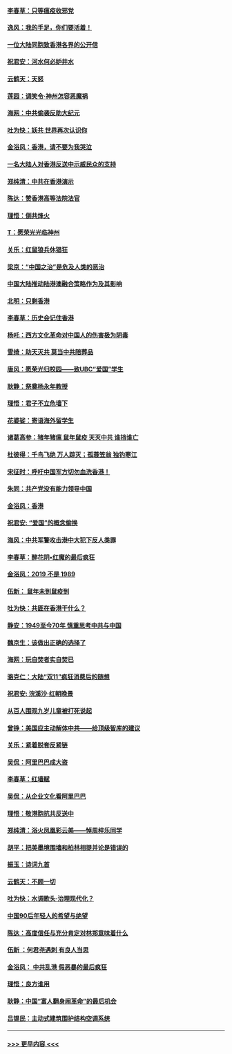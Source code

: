 #### [李春草：只等瘟疫收邪党](../pages/nsc993/n11677308.md?t=11250322) 
#### [逸风：我的手足，你们要活着！](../pages/nsc993/n11676352.md?t=11250322) 
#### [一位大陆同胞致香港各界的公开信](../pages/nsc993/n11675761.md?t=11250322) 
#### [祝君安：河水何必妒井水](../pages/nsc993/n11675746.md?t=11250322) 
#### [云鹤天：天怒](../pages/nsc993/n11675718.md?t=11250322) 
#### [莲园：调笑令‧神州怎容恶魔祸](../pages/nsc993/n11675648.md?t=11250322) 
#### [海网：中共偷袭反助大纪元](../pages/nsc993/n11673515.md?t=11250322) 
#### [吐为快：妖共 世界再次认识你](../pages/nsc993/n11673506.md?t=11250322) 
#### [金浴凤：香港，请不要为我哭泣](../pages/nsc993/n11673248.md?t=11250322) 
#### [一名大陆人对香港反送中示威民众的支持](../pages/nsc993/n11672615.md?t=11250322) 
#### [郑纯清：中共在香港演示](../pages/nsc993/n11670539.md?t=11250322) 
#### [陈达：赞香港高等法院法官](../pages/nsc993/n11669542.md?t=11250322) 
#### [理悟：倒共烽火](../pages/nsc993/n11668844.md?t=11250322) 
#### [T：愿荣光光临神州](../pages/nsc993/n11668421.md?t=11250322) 
#### [关乐：红鼠狼兵休猖狂](../pages/nsc993/n11668378.md?t=11250322) 
#### [梁京：“中国之治”是危及人类的恶治](../pages/nsc993/n11668328.md?t=11250322) 
#### [中国大陆推动陆港澳融合策略作为及其影响](../pages/nsc993/n11668157.md?t=11250322) 
#### [北明：只剩香港](../pages/nsc993/n11668002.md?t=11250322) 
#### [李春草：历史会记住香港](../pages/nsc993/n11667927.md?t=11250322) 
#### [杨吒：西方文化革命对中国人的伤害极为阴毒](../pages/nsc993/n11664521.md?t=11250322) 
#### [雪绮：助天灭共 莫当中共陪葬品](../pages/nsc993/n11662650.md?t=11250322) 
#### [唐风：愿荣光归校园——致UBC“爱国”学生](../pages/nsc993/n11662194.md?t=11250322) 
#### [耿静：祭奠杨永年教授](../pages/nsc993/n11662514.md?t=11250322) 
#### [理悟：君子不立危墙下](../pages/nsc993/n11662172.md?t=11250322) 
#### [花婆娑：寄语海外留学生](../pages/nsc993/n11662121.md?t=11250322) 
#### [诸葛高参：猪年猪瘟 鼠年鼠疫 天灭中共 谁挡谁亡](../pages/nsc993/n11661980.md?t=11250322) 
#### [杜彼得：千鸟飞绝 万人踪灭；孤蓑笠翁 独钓寒江](../pages/nsc993/n11661170.md?t=11250322) 
#### [宋征时：呼吁中国军方切勿血洗香港！](../pages/nsc993/n11415318.md?t=11250322) 
#### [朱同：共产党没有能力领导中国](../pages/nsc993/n11660421.md?t=11250322) 
#### [金浴凤：香港](../pages/nsc993/n11660419.md?t=11250322) 
#### [祝君安: “爱国”的概念偷换](../pages/nsc993/n11659706.md?t=11250322) 
#### [海风：中共军警攻击港中大犯下反人类罪](../pages/nsc993/n11659632.md?t=11250322) 
#### [李春草：醉花阴•红魔的最后疯狂](../pages/nsc993/n11659287.md?t=11250322) 
#### [金浴凤：2019 不是 1989](../pages/nsc993/n11657663.md?t=11250322) 
#### [伍新： 鼠年未到鼠疫到](../pages/nsc993/n11655098.md?t=11250322) 
#### [吐为快：共匪在香港干什么？](../pages/nsc993/n11654891.md?t=11250322) 
#### [静安：1949至今70年 慎重思考中共与中国](../pages/nsc993/n11651244.md?t=11250322) 
#### [魏京生：该做出正确的选择了](../pages/nsc993/n11653084.md?t=11250322) 
#### [海网：玩自焚者实自焚已](../pages/nsc993/n11652423.md?t=11250322) 
#### [骆克仁：大陆“双11”疯狂消费后的随想](../pages/nsc993/n11652305.md?t=11250322) 
#### [祝君安: 浣溪沙·红朝晚景](../pages/nsc993/n11652258.md?t=11250322) 
#### [从百人围观九岁儿童被打死说起](../pages/nsc993/n11651030.md?t=11250322) 
#### [曾铮：美国应主动解体中共——给顶级智库的建议](../pages/nsc993/n11649888.md?t=11250322) 
#### [关乐：紧着脱套反紧链](../pages/nsc993/n11649069.md?t=11250322) 
#### [吴侃：阿里巴巴成大盗](../pages/nsc993/n11645523.md?t=11250322) 
#### [李春草：红墙赋](../pages/nsc993/n11646389.md?t=11250322) 
#### [吴侃：从企业文化看阿里巴巴](../pages/nsc993/n11645476.md?t=11250322) 
#### [理悟：敬港胞抗共反送中](../pages/nsc993/n11645466.md?t=11250322) 
#### [郑纯清：浴火凤凰彩云美——悼周梓乐同学](../pages/nsc993/n11645155.md?t=11250322) 
#### [胡平：把美墨境围墙和柏林相提并论是错误的](../pages/nsc993/n11645134.md?t=11250322) 
#### [振玉：诗词九首](../pages/nsc993/n11644081.md?t=11250322) 
#### [云鹤天：不顾一切](../pages/nsc993/n11643508.md?t=11250322) 
#### [吐为快：水调歌头·治理现代化？](../pages/nsc993/n11643485.md?t=11250322) 
#### [中国90后年轻人的希望与绝望](../pages/nsc993/n11642317.md?t=11250322) 
#### [陈达：高度信任与充分肯定对林郑意味着什么](../pages/nsc993/n11641441.md?t=11250322) 
#### [伍新 ：何君尧遇刺 有良人当思](../pages/nsc993/n11641503.md?t=11250322) 
#### [金浴凤： 中共乱港  假恶暴的最后疯狂](../pages/nsc993/n11641495.md?t=11250322) 
#### [理悟：良方谁用](../pages/nsc993/n11641463.md?t=11250322) 
#### [耿静：中国“富人翻身闹革命”的最后机会](../pages/nsc993/n11640655.md?t=11250322) 
#### [吕锡民：主动式建筑围护结构空调系统](../pages/nsc993/n11640168.md?t=11250322) 

----
#### [ >>> 更早内容 <<< ](../indexes/nsc993-earlier.md)
